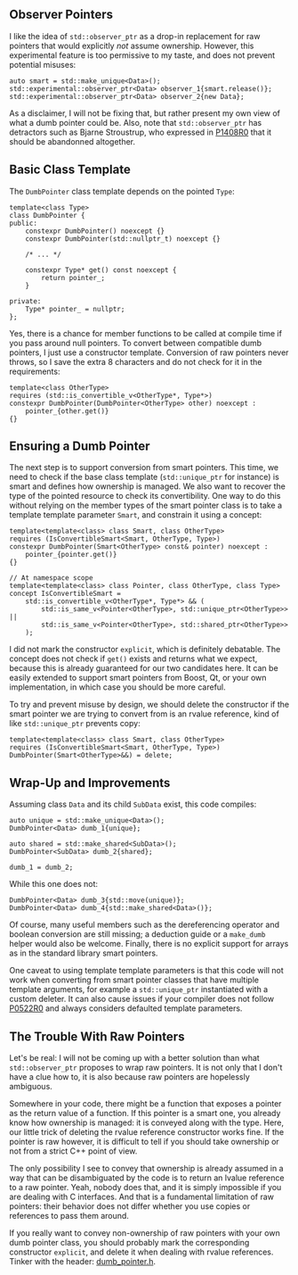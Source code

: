 ## Observer Pointers

I like the idea of `std::observer_ptr` as a drop-in replacement for raw pointers that would explicitly *not* assume ownership.
However, this experimental feature is too permissive to my taste, and does not prevent potential misuses:

```cpp20
auto smart = std::make_unique<Data>();
std::experimental::observer_ptr<Data> observer_1{smart.release()};
std::experimental::observer_ptr<Data> observer_2{new Data};
```

As a disclaimer, I will not be fixing that, but rather present my own view of what a dumb pointer could be.
Also, note that `std::observer_ptr` has detractors such as Bjarne Stroustrup, who expressed in [P1408R0](http://www.open-std.org/jtc1/sc22/wg21/docs/papers/2019/p1408r0.pdf) that it should be abandonned altogether.

## Basic Class Template

The `DumbPointer` class template depends on the pointed `Type`:

```cpp20
template<class Type>
class DumbPointer {
public:
    constexpr DumbPointer() noexcept {}
    constexpr DumbPointer(std::nullptr_t) noexcept {}

    /* ... */

    constexpr Type* get() const noexcept {
        return pointer_;
    }

private:
    Type* pointer_ = nullptr;
};
```

Yes, there is a chance for member functions to be called at compile time if you pass around null pointers.
To convert between compatible dumb pointers, I just use a constructor template.
Conversion of raw pointers never throws, so I save the extra 8 characters and do not check for it in the requirements:

```cpp20
template<class OtherType>
requires (std::is_convertible_v<OtherType*, Type*>)
constexpr DumbPointer(DumbPointer<OtherType> other) noexcept :
    pointer_{other.get()}
{}
```

## Ensuring a Dumb Pointer

The next step is to support conversion from smart pointers.
This time, we need to check if the base class template (`std::unique_ptr` for instance) is smart and defines how ownership is managed.
We also want to recover the type of the pointed resource to check its convertibility.
One way to do this without relying on the member types of the smart pointer class is to take a template template parameter `Smart`, and constrain it using a concept:

```cpp20
template<template<class> class Smart, class OtherType>
requires (IsConvertibleSmart<Smart, OtherType, Type>)
constexpr DumbPointer(Smart<OtherType> const& pointer) noexcept :
    pointer_{pointer.get()}
{}

// At namespace scope
template<template<class> class Pointer, class OtherType, class Type>
concept IsConvertibleSmart =
    std::is_convertible_v<OtherType*, Type*> && (
        std::is_same_v<Pointer<OtherType>, std::unique_ptr<OtherType>> ||
        std::is_same_v<Pointer<OtherType>, std::shared_ptr<OtherType>>
    );
```

I did not mark the constructor `explicit`, which is definitely debatable.
The concept does not check if `get()` exists and returns what we expect, because this is already guaranteed for our two candidates here.
It can be easily extended to support smart pointers from Boost, Qt, or your own implementation, in which case you should be more careful.

To try and prevent misuse by design, we should delete the constructor if the smart pointer we are trying to convert from is an rvalue reference, kind of like `std::unique_ptr` prevents copy:

```cpp20
template<template<class> class Smart, class OtherType>
requires (IsConvertibleSmart<Smart, OtherType, Type>)
DumbPointer(Smart<OtherType>&&) = delete;
```

## Wrap-Up and Improvements

Assuming class `Data` and its child `SubData` exist, this code compiles:

```cpp20
auto unique = std::make_unique<Data>();
DumbPointer<Data> dumb_1{unique};

auto shared = std::make_shared<SubData>();
DumbPointer<SubData> dumb_2{shared};

dumb_1 = dumb_2;
```

While this one does not:

```cpp20
DumbPointer<Data> dumb_3{std::move(unique)};
DumbPointer<Data> dumb_4{std::make_shared<Data>()};
```

Of course, many useful members such as the dereferencing operator and boolean conversion are still missing; a deduction guide or a `make_dumb` helper would also be welcome.
Finally, there is no explicit support for arrays as in the standard library smart pointers.

One caveat to using template template parameters is that this code will not work when converting from smart pointer classes that have multiple template arguments, for example a `std::unique_ptr` instantiated with a custom deleter.
It can also cause issues if your compiler does not follow [P0522R0](http://www.open-std.org/jtc1/sc22/wg21/docs/papers/2016/p0522r0.html) and always considers defaulted template parameters.

## The Trouble With Raw Pointers

Let's be real: I will not be coming up with a better solution than what `std::observer_ptr` proposes to wrap raw pointers.
It is not only that I don't have a clue how to, it is also because raw pointers are hopelessly ambiguous.

Somewhere in your code, there might be a function that exposes a pointer as the return value of a function.
If this pointer is a smart one, you already know how ownership is managed: it is conveyed along with the type.
Here, our little trick of deleting the rvalue reference constructor works fine.
If the pointer is raw however, it is difficult to tell if you should take ownership or not from a strict C++ point of view.

The only possibility I see to convey that ownership is already assumed in a way that can be disambiguated by the code is to return an lvalue reference to a raw pointer.
Yeah, nobody does that, and it is simply impossible if you are dealing with C interfaces.
And that is a fundamental limitation of raw pointers: their behavior does not differ whether you use copies or references to pass them around.

If you really want to convey non-ownership of raw pointers with your own dumb pointer class, you should probably mark the corresponding constructor `explicit`, and delete it when dealing with rvalue references.
Tinker with the header: [dumb_pointer.h](dumb_pointer.h).
